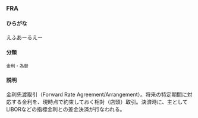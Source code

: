 <div style="display:none;">

## [あ行](securities-terms?id=あ行)
## [か行](securities-terms?id=か行)
## [さ行](securities-terms?id=さ行)
## [た行](securities-terms?id=た行)
## [な行](securities-terms?id=な行)
## [は行](securities-terms?id=は行)
## [ま行](securities-terms?id=ま行)
## [や行](securities-terms?id=や行)
## [ら行](securities-terms?id=ら行)
## [わ行](securities-terms?id=わ行)
## [英数字・記号](securities-terms?id=英数字・記号)

</div>

### FRA

#### ひらがな

えふあーるえー

#### 分類

`金利・為替`

#### 説明

金利先渡取引（Forward Rate Agreement/Arrangement）。将来の特定期間に対応する金利を、現時点で約束しておく相対（店頭）取引。決済時に、主としてLIBORなどの指標金利との差金決済が行なわれる。

